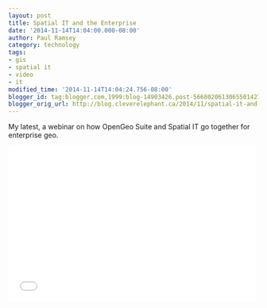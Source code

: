 ```yaml
---
layout: post
title: Spatial IT and the Enterprise
date: '2014-11-14T14:04:00.000-08:00'
author: Paul Ramsey
category: technology
tags:
- gis
- spatial it
- video
- it
modified_time: '2014-11-14T14:04:24.756-08:00'
blogger_id: tag:blogger.com,1999:blog-14903426.post-5668020613065501427
blogger_orig_url: http://blog.cleverelephant.ca/2014/11/spatial-it-and-enterprise.html
---
```


My latest, a webinar on how OpenGeo Suite and Spatial IT go together for enterprise geo.

<iframe src="//player.vimeo.com/video/111882381" width="500" height="313" frameborder="0" webkitallowfullscreen mozallowfullscreen allowfullscreen></iframe>
